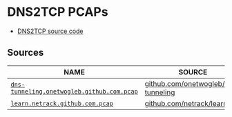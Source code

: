 # DNS2TCP PCAPs

- [DNS2TCP source code](https://github.com/alex-sector/dns2tcp)

## Sources

| NAME | SOURCE |
|---|---|
| [`dns-tunneling.onetwogleb.github.com.pcap`](./dns-tunneling.onetwogleb.github.com.pcap) | [github.com/onetwogleb/dns-tunneling](https://github.com/onetwogleb/dns-tunneling/blob/main/tunnel_example.pcap) |
| [`learn.netrack.github.com.pcap`](./learn.netrack.github.com.pcap) | [github.com/netrack/learn](https://github.com/netrack/learn/blob/master/dns/dns2tcp/2018-03-23-11-08-11.pcap) |
